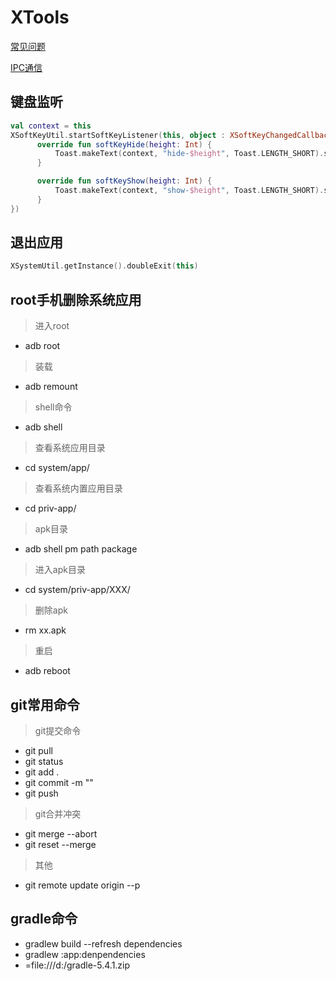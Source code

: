 # XTools
[常见问题](https://github.com/dannycx/XTools/blob/main/QUESTION.md)

[IPC通信](https://github.com/dannycx/XTools/blob/main/notes/IPC.md)

## 键盘监听
```kotlin
val context = this
XSoftKeyUtil.startSoftKeyListener(this, object : XSoftKeyChangedCallback {
      override fun softKeyHide(height: Int) {
          Toast.makeText(context, "hide-$height", Toast.LENGTH_SHORT).show()
      }

      override fun softKeyShow(height: Int) {
          Toast.makeText(context, "show-$height", Toast.LENGTH_SHORT).show()
      }
})
```

## 退出应用
```kotlin
XSystemUtil.getInstance().doubleExit(this)
```

## root手机删除系统应用
> 进入root
+ adb root              

> 装载
+ adb remount

> shell命令
+ adb shell

> 查看系统应用目录
+ cd system/app/

> 查看系统内置应用目录
+ cd priv-app/

> apk目录
+ adb shell pm path package

> 进入apk目录
+ cd system/priv-app/XXX/

> 删除apk
+ rm xx.apk

> 重启
+ adb reboot

## git常用命令
> git提交命令
* git pull
* git status
* git add .
* git commit -m ""
* git push
> git合并冲突
- git merge --abort
- git reset --merge
> 其他
* git remote update origin --p

## gradle命令
* gradlew build --refresh dependencies
* gradlew :app:denpendencies
* =file:///d:/gradle-5.4.1.zip

